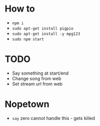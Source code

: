 # How to

- `npm i`
- `sudo apt-get install pigpio`
- `sudo apt-get install -y mpg123`
- `sudo npm start`

# TODO

- Say something at start/end
- Change song from web
- Set stream url from web

# Nopetown

- `say` zero cannot handle this - gets killed
